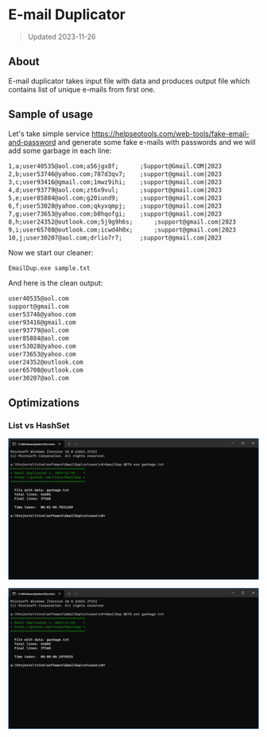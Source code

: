 # E-mail Duplicator

> Updated 2023-11-26

## About

E-mail duplicator takes input file with data and produces output file which contains list of unique e-mails from first one.

## Sample of usage

Let's take simple service <https://helpseotools.com/web-tools/fake-email-and-password> and generate some fake e-mails with passwords and we will add some garbage in each line:

```text
1,a;user40535@aol.com;a56jgx8f; 	 ;Support@Gmail.COM|2023
2,b;user53746@yahoo.com;787d3qv7; 	 ;support@gmail.com|2023
3,c;user93416@gmail.com;1mwz9ihi; 	 ;support@gmail.com|2023
4,d;user93779@aol.com;zt6x9vul; 	 ;support@gmail.com|2023
5,e;user85884@aol.com;g20iund9; 	 ;support@gmail.com|2023
6,f;user53028@yahoo.com;qkyxqmpj; 	 ;support@gmail.com|2023
7,g;user73653@yahoo.com;b0hqofgi; 	 ;support@gmail.com|2023
8,h;user24352@outlook.com;5j9g9h6s; 	 ;support@gmail.com|2023
9,i;user65708@outlook.com;icwd4h0x; 	 ;support@gmail.com|2023
10,j;user30207@aol.com;drlio7r7; 	 ;support@gmail.com|2023
```

Now we start our cleaner:

```bash
EmailDup.exe sample.txt
```

And here is the clean output:

```text
user40535@aol.com
support@gmail.com
user53746@yahoo.com
user93416@gmail.com
user93779@aol.com
user85884@aol.com
user53028@yahoo.com
user73653@yahoo.com
user24352@outlook.com
user65708@outlook.com
user30207@aol.com
```

## Optimizations

### List vs HashSet

![List Benchmark](originals/list.png)

![HashSet Benchmark](originals/hashset.png)
